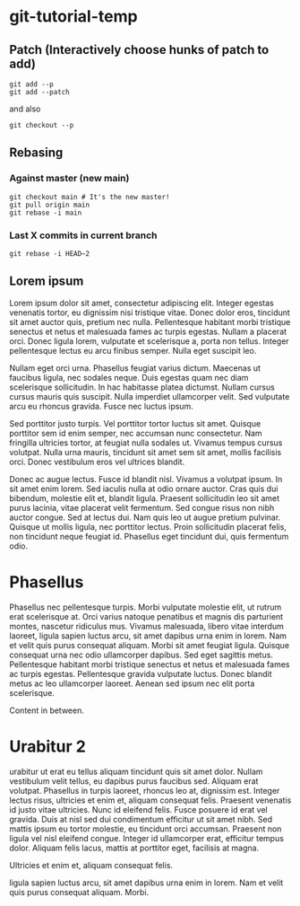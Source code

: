 # git-tutorial-temp

## Patch (Interactively choose hunks of patch to add)

    git add --p
    git add --patch

and also

    git checkout --p

## Rebasing

###  Against master (new main)

    git checkout main # It's the new master!
    git pull origin main
    git rebase -i main

### Last X commits in current branch

    git rebase -i HEAD~2

## Lorem ipsum

Lorem ipsum dolor sit amet, consectetur adipiscing elit. Integer egestas venenatis tortor, eu
dignissim nisi tristique vitae. Donec dolor eros, tincidunt sit amet auctor quis, pretium nec
nulla. Pellentesque habitant morbi tristique senectus et netus et malesuada fames ac turpis
egestas. Nullam a placerat orci. Donec ligula lorem, vulputate et scelerisque a, porta non tellus.
Integer pellentesque lectus eu arcu finibus semper. Nulla eget suscipit leo.

Nullam eget orci urna. Phasellus feugiat varius dictum. Maecenas ut faucibus ligula, nec
sodales neque. Duis egestas quam nec diam scelerisque sollicitudin. In hac habitasse platea
dictumst. Nullam cursus cursus mauris quis suscipit. Nulla imperdiet ullamcorper velit. Sed
vulputate arcu eu rhoncus gravida. Fusce nec luctus ipsum.

Sed porttitor justo turpis. Vel porttitor tortor luctus sit amet. Quisque porttitor sem id enim
semper, nec accumsan nunc consectetur. Nam fringilla ultricies tortor, at feugiat nulla sodales
ut. Vivamus tempus cursus volutpat. Nulla urna mauris, tincidunt sit amet sem sit amet, mollis
facilisis orci. Donec vestibulum eros vel ultrices blandit.

Donec ac augue lectus. Fusce id blandit nisl. Vivamus a volutpat ipsum. In sit amet enim lorem.
Sed iaculis nulla at odio ornare auctor. Cras quis dui bibendum, molestie elit et, blandit ligula.
Praesent sollicitudin leo sit amet purus lacinia, vitae placerat velit fermentum. Sed congue risus non nibh auctor
congue. Sed at lectus dui. Nam quis leo ut augue pretium pulvinar. Quisque ut mollis ligula, nec porttitor lectus.
Proin sollicitudin placerat felis, non tincidunt neque feugiat id. Phasellus eget tincidunt dui, quis fermentum odio.

# Phasellus

Phasellus nec pellentesque turpis. Morbi vulputate molestie elit, ut rutrum erat scelerisque at.
Orci varius natoque penatibus et magnis dis parturient montes, nascetur ridiculus mus. Vivamus malesuada,
libero vitae interdum laoreet, ligula sapien luctus arcu, sit amet dapibus urna enim in lorem. Nam et velit quis
purus consequat aliquam. Morbi sit amet feugiat ligula. Quisque consequat urna nec odio ullamcorper dapibus. Sed
eget sagittis metus. Pellentesque habitant morbi tristique senectus et netus et malesuada fames ac turpis egestas.
Pellentesque gravida vulputate luctus. Donec blandit metus ac leo ullamcorper laoreet. Aenean sed ipsum nec elit porta
scelerisque.

Content in between.

# Urabitur 2

urabitur ut erat eu tellus aliquam tincidunt quis sit amet dolor. Nullam vestibulum velit tellus, eu dapibus
purus faucibus sed. Aliquam erat volutpat. Phasellus in turpis laoreet, rhoncus leo at, dignissim est. Integer
lectus risus, ultricies et enim et, aliquam consequat felis. Praesent venenatis id justo vitae ultricies. Nunc id
eleifend felis. Fusce posuere id erat vel gravida. Duis at nisl sed dui condimentum efficitur ut sit amet nibh. Sed
mattis ipsum eu tortor molestie, eu tincidunt orci accumsan. Praesent non ligula vel nisl eleifend congue. Integer
id ullamcorper erat, efficitur tempus dolor. Aliquam felis lacus, mattis at porttitor eget, facilisis at magna.

Ultricies et enim et, aliquam consequat felis.

ligula sapien luctus arcu, sit amet dapibus urna enim in lorem. Nam et velit quis
purus consequat aliquam. Morbi.
